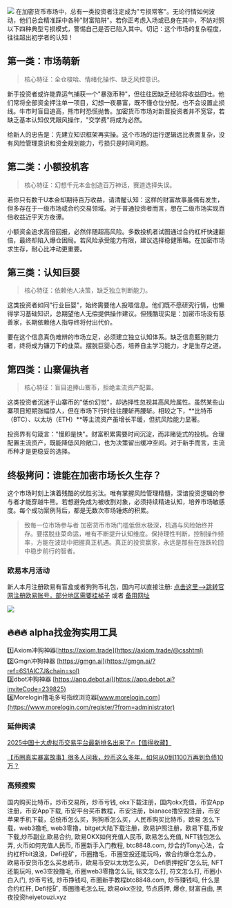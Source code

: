 ![](https://ac63e02.webp.li/biquanchaobirongyikui001.png)
在加密货币市场中，总有一类投资者注定成为"亏损常客"。无论行情如何波动，他们总会精准踩中各种"财富陷阱"。若你正考虑入场或已身在其中，不妨对照以下四种典型亏损模式，警惕自己是否已陷入其中。切记：这个市场的复杂程度，往往超出初学者的认知！

## 第一类：市场萌新

>核心特征：全仓梭哈、情绪化操作、缺乏风控意识。

新手投资者或许能靠运气捕获一个"暴涨币种"，但往往因缺乏经验将收益回吐。他们常将全部资金押注单一项目，幻想一夜暴富，既不懂仓位分配，也不会设置止损线。牛市时盲目追高，熊市时恐慌抛售。加密货币市场对新晋投资者并不宽容，若缺乏基本认知仅凭跟风操作，"交学费"将成为必然。

给新人的忠告是：先建立知识框架再实操。这个市场的运行逻辑远比表面复杂，没有风险管理意识和资金规划能力，亏损只是时间问题。

## 第二类：小额投机客

>核心特征：幻想千元本金创造百万神话，赛道选择失误。

若你只有数千U本金却期待百万收益，请清醒认知：这样的财富故事虽偶有发生，但多存在于一级市场或合约交易领域。对于普通投资者而言，想在二级市场实现百倍收益近乎天方夜谭。

小额资金追求高倍回报，必然伴随超高风险。多数投机者试图通过合约杠杆快速翻倍，最终却陷入爆仓困局。若风险承受能力有限，建议选择稳健策略。在加密市场求生存，耐心比冲动更重要。

## 第三类：认知巨婴

>核心特征：依赖他人决策，缺乏独立判断能力。

这类投资者如同"行业巨婴"，始终需要他人投喂信息。他们既不愿研究行情，也懒得学习基础知识，总期望他人无偿提供操作建议。但残酷现实是：加密市场没有慈善家，长期依赖他人指导终将付出代价。

要在这个信息真伪难辨的市场立足，必须建立独立认知体系。缺乏信息甄别能力者，终将成为镰刀下的韭菜。摆脱巨婴心态，培养自主学习能力，才是生存之道。

## 第四类：山寨偏执者

>核心特征：盲目追捧山寨币，拒绝主流资产配置。

这类投资者沉迷于山寨币的"低价幻觉"，却选择性忽视其高风险属性。虽然某些山寨项目短期涨幅惊人，但在市场下行时往往腰斩再腰斩。相较之下，**比特币（BTC）、以太坊（ETH）**等主流资产虽增长平缓，但抗风险能力显著。

投资界有句箴言："慢即是快"。财富积累需要时间沉淀，而非赌徒式的投机。合理配置主流资产，既能降低风险敞口，也为决策留出缓冲空间。对于新手而言，主流币种才是更稳妥的选择。

## 终极拷问：谁能在加密市场长久生存？

这个市场时刻上演着残酷的优胜劣汰。唯有掌握风险管理精髓，深谙投资逻辑的参与者才能穿越牛熊。若想避免成为被收割对象，必须持续精进认知，培养市场敏感度。每个成功案例背后，都是无数次市场锤炼的积累。

>致每一位市场参与者
加密货币市场门槛低但水极深，机遇与风险始终并存。要摆脱韭菜命运，唯有不断提升认知维度。保持理性判断，控制操作频率，方能在波动中把握真正机遇。真正的投资赢家，永远是那些在涨跌轮回中稳步前行的智者。

### 欧易本月活动
新人本月注册欧易有盲盒或者狗狗币礼包，国内可以直接注册:  [点击这里–>跳转官网注册欧易账号，部分地区需要挂梯子](https://www.okx.com/zh-hans/join/74873351)  或者 [备用网址](https://www.chouyi.world/zh-hans/join/18639032)

[![](https://fe095ec.webp.li/top-10-exchanges-001.jpg)](https://www.chouyi.world/zh-hans/join/18639032)


## 🔥🔥🔥 alpha找金狗实用工具
1️⃣Axiom冲狗神器[https://axiom.trade](https://axiom.trade/@csshtml)  
2️⃣Gmgn冲狗神器 [https://gmgn.ai](https://gmgn.ai/?ref=6S1AIC7J&chain=sol)  
3️⃣dbot冲狗神器 [https://app.debot.ai](https://app.debot.ai?inviteCode=239825)  
4️⃣Morelogin撸毛多号指纹浏览器[www.morelogin.com](https://www.morelogin.com/register/?from=administrator)  


### 延伸阅读
[2025中国十大虚拟币交易平台最新排名出来了🔥【值得收藏】](https://btc8848.com/top-10-exchanges/)

[【币圈真实暴富故事】很多人问我，炒币这么多年，如何从0到1100万再到负债10万？](https://heiyetouzi.xyz/biquanstory001/)


### 高频搜索
国内购买比特币，炒币交易所，炒币亏钱, okx下载注册，国内okx充值，币安App注册，币安App下载, 币安平台买币教程，币安注册，bianace撸空投注册，币安苹果手机下载，总统币怎么买，狗狗币怎么买，人民币购买比特币，欧易 怎么下载，web3撸毛, web3零撸，bitget大陆下载注册，欧易护照注册，欧易下载,币安下载,炒币副业,欧易合约, 欧易OKX如何充值人民币, 欧易怎么充值, NFT钱包怎么弄, 火币如何充值人民币, 币圈新手入门教程, btc8848.com, 炒合约Tony心法，合约杠杆bit浪浪，Defi挖矿，币圈撸毛，币圈空投还能玩吗，做合约爆仓怎么办，欧易币安货币怎么买总统币，欧易币安以太坊怎么买， Defi质押挖矿怎么玩, NFT还能玩吗, we3空投撸毛, 币圈web3零撸怎么玩, 铭文怎么打, 符文怎么打, 币圈小白入门, 炒币亏钱, 炒币挣钱吗, 币圈新手教程btc8848.com, 炒币赚钱吗, 什么是合约杠杆, Defi挖矿, 币圈撸毛怎么玩, 欧易okx空投, 节点质押, 爆仓, 财富自由, 黑夜投资heiyetouzi.xyz